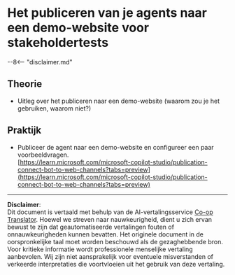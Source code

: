 <!--
CO_OP_TRANSLATOR_METADATA:
{
  "original_hash": "774cce7f425b6d530eedee647cfdbbee",
  "translation_date": "2025-10-17T05:22:57+00:00",
  "source_file": "docs/operative-preview/12-demo-website/README.md",
  "language_code": "nl"
}
-->
# Het publiceren van je agents naar een demo-website voor stakeholdertests

--8<-- "disclaimer.md"

## Theorie

- Uitleg over het publiceren naar een demo-website (waarom zou je het gebruiken, waarom niet?)

## Praktijk

- Publiceer de agent naar een demo-website en configureer een paar voorbeeldvragen.  
[https://learn.microsoft.com/microsoft-copilot-studio/publication-connect-bot-to-web-channels?tabs=preview](https://learn.microsoft.com/microsoft-copilot-studio/publication-connect-bot-to-web-channels?tabs=preview)

---

**Disclaimer**:  
Dit document is vertaald met behulp van de AI-vertalingsservice [Co-op Translator](https://github.com/Azure/co-op-translator). Hoewel we streven naar nauwkeurigheid, dient u zich ervan bewust te zijn dat geautomatiseerde vertalingen fouten of onnauwkeurigheden kunnen bevatten. Het originele document in de oorspronkelijke taal moet worden beschouwd als de gezaghebbende bron. Voor kritieke informatie wordt professionele menselijke vertaling aanbevolen. Wij zijn niet aansprakelijk voor eventuele misverstanden of verkeerde interpretaties die voortvloeien uit het gebruik van deze vertaling.